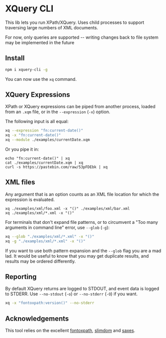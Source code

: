 # XQuery CLI

This lib lets you run XPath/XQuery. Uses child processes to support traversing large numbers of XML documents.

For now, only queries are supported -- writing changes back to file system may be implemented in the future

## Install

```sh
npm i xquery-cli -g
```

You can now use the `xq` command.

## XQuery Expressions

XPath or XQuery expressions can be piped from another process, loaded from an `.xqm` file, or in the `--expression` (`-x`)
option.

The following input is all equal:

```sh
xq --expression "fn:current-date()"
xq -x "fn:current-date()"
xq --module ./examples/currentDate.xqm
```

Or you pipe it in:

```
echo "fn:current-date()" | xq
cat ./examples/currentDate.xqm | xq
curl -s https://pastebin.com/raw/53pFDEbk | xq
```

## XML files

Any argument that is an option counts as an XML file location for which the expression is evaluated.

```
xq ./examples/xml/foo.xml -x "()" ./examples/xml/bar.xml
xq ./examples/xml/*.xml -x "()"
```

For terminals that don't expand file patterns, or to circumvent a "Too many arguments in command line" error, use
`--glob` (`-g`):

```sh
xq --glob "./examples/xml/*.xml" -x "()"
xq -g "./examples/xml/*.xml" -x "()"
```

If you want to use both pattern expansion and the `--glob` flag you are a mad lad. It would be useful to know that you
may get duplicate results, and results may be ordered differently.

## Reporting

By default XQuery returns are logged to STDOUT, and event data is logged to STDERR. Use `--no-stdout` (`-o`) or
`--no-stderr` (`-O`) if you want.

```sh
xq -x "fontoxpath:version()" --no-stderr
```

## Acknowledgements

This tool relies on the excellent [fontoxpath](https://www.npmjs.com/package/fontoxpath),
[slimdom](https://www.npmjs.com/package/slimdom) and [saxes](https://www.npmjs.com/package/saxes).
